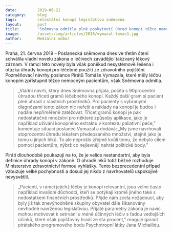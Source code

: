 ```yaml
---
date:         2019-06-21
category:     blog
tags:         celostátní konopí legislativa sněmovna
layout:       post
title:        "Sněmovna odmítla plné poskytnutí úhrad konopí těžce nemocným"
image:        /assets/img/articles/2018/vymazal-tomas1.jpg
author:       Mediální odbor
---
```



Praha, 21. června 2019 – Poslanecká sněmovna dnes ve třetím čtení schválila vládní novelu zákona o léčivech zavádějící takzvaný lékový záznam. V rámci této novely byla však poněkud nesystémově řešena i otázka úhrady konopí pro léčebné použití ze zdravotního pojištění. Pozměňovací návrhy poslance Pirátů Tomáše Vymazala, které měly léčbu konopím zpřístupnit těžce nemocným pacientům, však Sněmovna odmítla.
 
> „Vládní návrh, který dnes Sněmovna přijala, počítá s 90procentní úhradou třiceti gramů léčebného konopí. Každý další gram si pacient plně uhradí z vlastních prostředků. Pro pacienty s vybranými diagnózami tento zákon nic neřeší a náklady na konopí je budou i nadále nepřiměřeně zatěžovat. Třicet gramů konopí je pak nedostatečné množství pro některé způsoby aplikace, jako je například užívání konopného extraktu v kontextu paliativní péče,” komentuje situaci poslanec Vymazal a dodává: „My jsme navrhovali stoprocentní úhradu lékařem předepsaného množství, stejně jako je tomu u jiných léků. To ale neprošlo zřejmě kvůli tomu, že nebylo cílem pomoci pacientům, nýbrž co nejlevněji nahrát politické body.”
 
Piráti dlouhodobě poukazují na to, že je velice nestandartní, aby byla definice úhrady konopí v zákoně. O úhradě léků totiž běžně rozhoduje Ministerstvo zdravotnictví formou vyhlášky. Tento bezprecedentní případ vzbuzuje velké pochybnosti a dosud jej nikdo z navrhovatelů uspokojivě nevysvětlil.
 
> „Pacienti, v rámci jejichž léčby je konopí relevantní, jsou velmi často například invalidní důchodci, kteří se potýkají kromě jiného také s nedostatkem finančních prostředků. Příjde nám zcela nežádoucí, aby byly již tak znevýhodněné skupiny obyvatel dále šikanovány nevhodně navrženou legislativou. Přijaté parametry zákona je navíc mohou motivovat k setrvání u méně účinných léčiv s řadou vedlejších účinků, které však pojišťovny hradí ze sta procent,” reaguje garant pirátského programového bodu Psychotropní látky Jana Michailidu.
